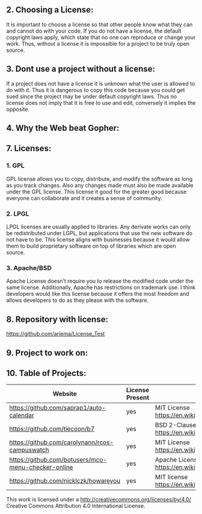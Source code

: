 ## 2. Choosing a License:

It is important to choose a license so that other people know what they can and cannot do with your code. If you do not have a license, the default copyright laws apply, which state that no one can reproduce or change your work. Thus, without a license it is impossible for a project to be truly open source.

## 3. Dont use a project without a license:

If a project does not have a license it is unknown what the user is allowed to do with it. Thus it is dangerous to copy this code because you could get sued since the project may be under default copyright laws. Thus no license does not imply that it is free to use and edit, conversely it implies the opposite.

## 4. Why the Web beat Gopher:

## 7. Licenses:
### 1. GPL
GPL license allows you to copy, distribute, and modify the software as long as you track changes. Also any changes made must also be made available under the GPL license. This license it good for the greater good because everyone can collaborate and it creates a sense of community.

### 2. LPGL
LPGL licenses are usually applied to libraries. Any derivate works can only be redistributed under LGPL, but applications that use the new software do not have to be. This license aligns with businesses because it would allow them to build proprietary software on top of libraries which are open source.

### 3. Apache/BSD
Apache License doesn’t require you to release the modified code under the same license. Additionally, Apache has restrictions on trademark use. I think developers would like this license because it offers the most freedom and allows developers to do as they please with the software.





## 8. Repository with license:
https://github.com/ariema/License_Test

## 9. Project to work on:

## 10. Table of Projects:
|  Website           |License Present|    License                   |
|--------------------|---------------|------------------------------|
|https://github.com/saprap1/auto-calendar| yes| MIT License <br> https://en.wikipedia.org/wiki/MIT_License|
|https://github.com/tiecoon/b7| yes| BSD 2-Clause "Simplified" License <br> https://en.wikipedia.org/wiki/BSD_licenses|
|https://github.com/carolynann/rcos-campuswatch| yes | MIT License <br> https://en.wikipedia.org/wiki/MIT_License|
|https://github.com/botusers/mco-menu-checker-online|yes|Apache License 2.0 <br> https://en.wikipedia.org/wiki/Apache_License|
|https://github.com/nicklczk/howareyou|yes|MIT license <br> https://en.wikipedia.org/wiki/MIT_License|

This work is licensed under a http://creativecommons.org/licenses/by/4.0/ Creative Commons Attribution 4.0 International License.